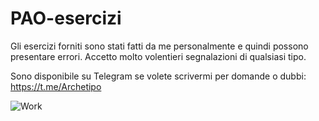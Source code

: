 # PAO-esercizi

Gli esercizi forniti sono stati fatti da me personalmente e quindi possono presentare errori. Accetto molto volentieri segnalazioni di qualsiasi tipo.

Sono disponibile su Telegram se volete scrivermi per domande o dubbi: https://t.me/Archetipo



![Work](https://i.kym-cdn.com/entries/icons/original/000/028/021/work.jpg)


